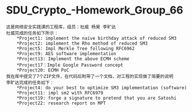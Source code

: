 # SDU_Crypto_-Homework_Group_66
    这是网络安全实践课的工程库，组员：杜威 杨昊 李旷达
    杜威完成的任务如下所示：
        *Project1: implement the naïve birthday attack of reduced SM3
        *Project2: implement the Rho method of reduced SM3
        *Project5: Impl Merkle Tree following RFC6962
        *Project9: AES software implementation
        *Project13: Implement the above ECMH scheme
        *Project17：Imple Google Password concept 
        *Project20: ECMH PoC
    我在库中提交了7个ZIP文件，在代码后附带了一个文档，对工程的实现做了简要的说明
    李旷达完成的任务如下：
        *Project4: do your best to optimize SM3 implementation (software)
        *Project11: impl sm2 with RFC6979
        *Project19: forge a signature to pretend that you are Satoshi
        *Project22: research report on MPT

